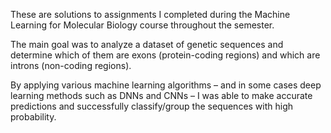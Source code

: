 These are solutions to assignments I completed during the Machine Learning for Molecular Biology course throughout the semester.

The main goal was to analyze a dataset of genetic sequences and determine which of them are exons (protein-coding regions) and which are introns (non-coding regions).

By applying various machine learning algorithms – and in some cases deep learning methods such as DNNs and CNNs – I was able to make accurate predictions and successfully classify/group the sequences with high probability.
